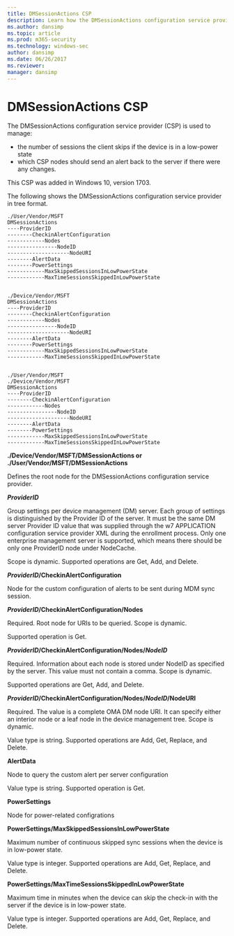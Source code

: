 ```yaml
---
title: DMSessionActions CSP
description: Learn how the DMSessionActions configuration service provider (CSP) is used to manage the number of sessions the client skips if the device is in a low-power state.
ms.author: dansimp
ms.topic: article
ms.prod: m365-security
ms.technology: windows-sec
author: dansimp
ms.date: 06/26/2017
ms.reviewer: 
manager: dansimp
---
```


# DMSessionActions CSP


The DMSessionActions configuration service provider (CSP) is used to manage:  

- the number of sessions the client skips if the device is in a low-power state
- which CSP nodes should send an alert back to the server if there were any changes.

This CSP was added in Windows 10, version 1703.

The following shows the DMSessionActions configuration service provider in tree format.
```
./User/Vendor/MSFT
DMSessionActions
----ProviderID
--------CheckinAlertConfiguration
------------Nodes
----------------NodeID
--------------------NodeURI
--------AlertData
--------PowerSettings
------------MaxSkippedSessionsInLowPowerState
------------MaxTimeSessionsSkippedInLowPowerState


./Device/Vendor/MSFT
DMSessionActions
----ProviderID
--------CheckinAlertConfiguration
------------Nodes
----------------NodeID
--------------------NodeURI
--------AlertData
--------PowerSettings
------------MaxSkippedSessionsInLowPowerState
------------MaxTimeSessionsSkippedInLowPowerState


./User/Vendor/MSFT
./Device/Vendor/MSFT
DMSessionActions
----ProviderID
--------CheckinAlertConfiguration
------------Nodes
----------------NodeID
--------------------NodeURI
--------AlertData
--------PowerSettings
------------MaxSkippedSessionsInLowPowerState
------------MaxTimeSessionsSkippedInLowPowerState
```
<a href="" id="vendor-msft-dmsessionactions"></a>**./Device/Vendor/MSFT/DMSessionActions or ./User/Vendor/MSFT/DMSessionActions**  
<p>Defines the root node for the DMSessionActions configuration service provider.</p>

<a href="" id="providerid"></a>***ProviderID***  
<p>Group settings per device management (DM) server. Each group of settings is distinguished by the Provider ID of the server. It must be the same DM server Provider ID value that was supplied through the w7 APPLICATION configuration service provider XML during the enrollment process. Only one enterprise management server is supported, which means there should be only one ProviderID node under NodeCache. </p>

<p>Scope is dynamic. Supported operations are Get, Add, and Delete.</p>

<a href="" id="checkinalertconfiguration"></a>***ProviderID*/CheckinAlertConfiguration**  
<p>Node for the custom configuration of alerts to be sent during MDM sync session.</p>

<a href="" id="nodes"></a>***ProviderID*/CheckinAlertConfiguration/Nodes**  
<p>Required. Root node for URIs to be queried. Scope is dynamic.</p>

<p>Supported operation is Get.</p>

<a href="" id="nodeid"></a>***ProviderID*/CheckinAlertConfiguration/Nodes/*NodeID***  
<p>Required. Information about each node is stored under NodeID as specified by the server. This value must not contain a comma. Scope is dynamic.</p>

<p>Supported operations are Get, Add, and Delete.</p>

<a href="" id="nodeuri"></a>***ProviderID*/CheckinAlertConfiguration/Nodes/*NodeID*/NodeURI**  
<p>Required. The value is a complete OMA DM node URI. It can specify either an interior node or a leaf node in the device management tree. Scope is dynamic.</p>
<p>Value type is string. Supported operations are Add, Get, Replace, and Delete.</p>

<a href="" id="alertdata"></a>**AlertData**  
<p>Node to query the custom alert per server configuration</p>
<p>Value type is string. Supported operation is Get.</p>

<a href="" id="powersettings"></a>**PowerSettings**  
<p>Node for power-related configrations</p>

<a href="" id="maxskippedsessionsinlowpowerstate"></a>**PowerSettings/MaxSkippedSessionsInLowPowerState**  
<p>Maximum number of continuous skipped sync sessions when the device is in low-power state.</p>
<p>Value type is integer. Supported operations are Add, Get, Replace, and Delete.</p>

<a href="" id="maxtimesessionsskippedinlowpowerstate"></a>**PowerSettings/MaxTimeSessionsSkippedInLowPowerState**  
<p>Maximum time in minutes when the device can skip the check-in with the server if the device is in low-power state. </p>
<p>Value type is integer. Supported operations are Add, Get, Replace, and Delete.</p>
